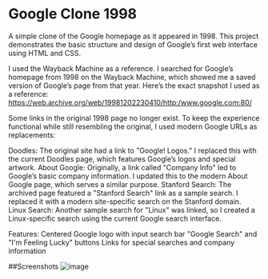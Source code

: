 # Google Clone 1998
A simple clone of the Google homepage as it appeared in 1998. This project demonstrates the basic structure and design of Google’s first web interface using HTML and CSS.

I used the Wayback Machine as a reference. I searched for Google’s homepage from 1998 on the Wayback Machine, which showed me a saved version of Google’s page from that year. Here’s the exact snapshot I used as a reference:
https://web.archive.org/web/19981202230410/http:/www.google.com:80/

Some links in the original 1998 page no longer exist. To keep the experience functional while still resembling the original, I used modern Google URLs as replacements:

Doodles: The original site had a link to "Google! Logos." I replaced this with the current Doodles page, which features Google’s logos and special artwork.
About Google: Originally, a link called "Company Info" led to Google’s basic company information. I updated this to the modern About Google page, which serves a similar purpose.
Stanford Search: The archived page featured a "Stanford Search" link as a sample search. I replaced it with a modern site-specific search on the Stanford domain.
Linux Search: Another sample search for "Linux" was linked, so I created a Linux-specific search using the current Google search interface.


Features:
Centered Google logo with input search bar
"Google Search" and "I'm Feeling Lucky" buttons
Links for special searches and company information


##Screenshots
![image](https://github.com/user-attachments/assets/010c03bf-6ab2-426e-8b3d-6f874b94a9c1)
